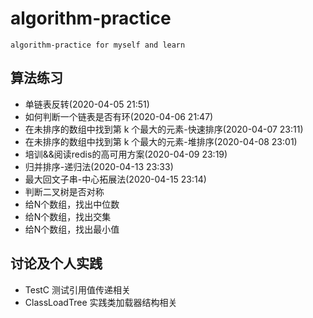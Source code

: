 # algorithm-practice
    algorithm-practice for myself and learn

## 算法练习

- 单链表反转(2020-04-05 21:51)
- 如何判断一个链表是否有环(2020-04-06 21:47)
- 在未排序的数组中找到第 k 个最大的元素-快速排序(2020-04-07 23:11)
- 在未排序的数组中找到第 k 个最大的元素-堆排序(2020-04-08 23:01)
- 培训&&阅读redis的高可用方案(2020-04-09 23:19)   
- 归并排序-递归法(2020-04-13 23:33)
- 最大回文子串-中心拓展法(2020-04-15 23:14)
- 判断二叉树是否对称
- 给N个数组，找出中位数
- 给N个数组，找出交集
- 给N个数组，找出最小值


## 讨论及个人实践

- TestC 测试引用值传递相关
- ClassLoadTree 实践类加载器结构相关

